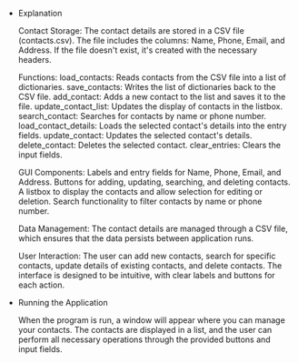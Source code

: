 - Explanation

    Contact Storage:
        The contact details are stored in a CSV file (contacts.csv). The file includes the columns: Name, Phone, Email, and Address.
        If the file doesn't exist, it's created with the necessary headers.

    Functions:
        load_contacts: Reads contacts from the CSV file into a list of dictionaries.
        save_contacts: Writes the list of dictionaries back to the CSV file.
        add_contact: Adds a new contact to the list and saves it to the file.
        update_contact_list: Updates the display of contacts in the listbox.
        search_contact: Searches for contacts by name or phone number.
        load_contact_details: Loads the selected contact's details into the entry fields.
        update_contact: Updates the selected contact's details.
        delete_contact: Deletes the selected contact.
        clear_entries: Clears the input fields.

    GUI Components:
        Labels and entry fields for Name, Phone, Email, and Address.
        Buttons for adding, updating, searching, and deleting contacts.
        A listbox to display the contacts and allow selection for editing or deletion.
        Search functionality to filter contacts by name or phone number.

    Data Management:
        The contact details are managed through a CSV file, which ensures that the data persists between application runs.

    User Interaction:
        The user can add new contacts, search for specific contacts, update details of existing contacts, and delete contacts. The interface is designed to be intuitive, with clear labels and buttons for each action.

- Running the Application

    When the program is run, a window will appear where you can manage your contacts.
    The contacts are displayed in a list, and the user can perform all necessary operations through the provided buttons and input fields.